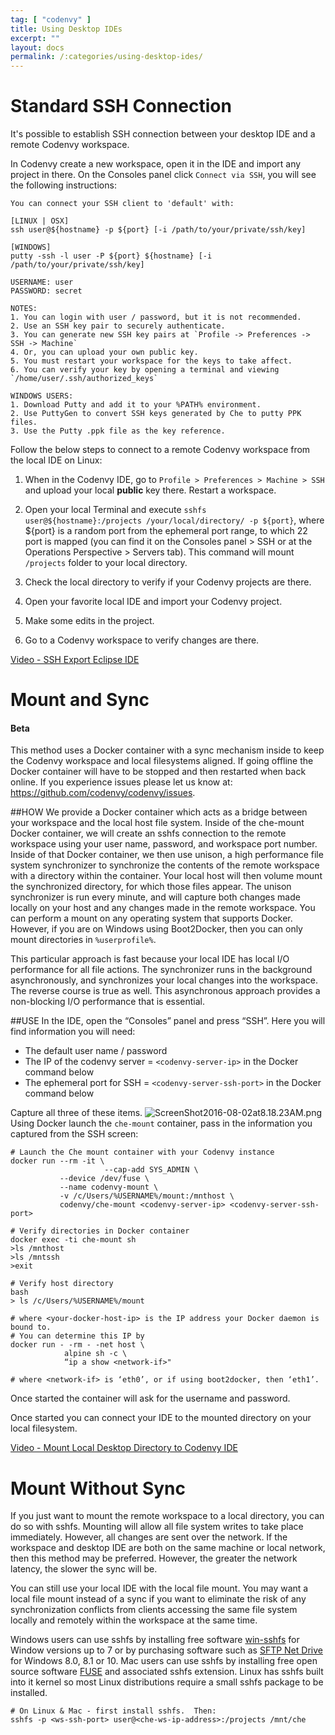 ```yaml
---
tag: [ "codenvy" ]
title: Using Desktop IDEs
excerpt: ""
layout: docs
permalink: /:categories/using-desktop-ides/
---
```

# Standard SSH Connection  
It's possible to establish SSH connection between your desktop IDE and a remote Codenvy workspace.

In Codenvy create a new workspace, open it in the IDE and import any project in there. On the Consoles panel click `Connect via SSH`, you will see the following instructions:
```shell  
You can connect your SSH client to 'default' with:

[LINUX | OSX]
ssh user@${hostname} -p ${port} [-i /path/to/your/private/ssh/key]

[WINDOWS]
putty -ssh -l user -P ${port} ${hostname} [-i /path/to/your/private/ssh/key]

USERNAME: user
PASSWORD: secret

NOTES:
1. You can login with user / password, but it is not recommended.
2. Use an SSH key pair to securely authenticate.
3. You can generate new SSH key pairs at `Profile -> Preferences -> SSH -> Machine`
4. Or, you can upload your own public key.
5. You must restart your workspace for the keys to take affect.
6. You can verify your key by opening a terminal and viewing `/home/user/.ssh/authorized_keys`

WINDOWS USERS:
1. Download Putty and add it to your %PATH% environment.
2. Use PuttyGen to convert SSH keys generated by Che to putty PPK files.
3. Use the Putty .ppk file as the key reference.
```
Follow the below steps to connect to a remote Codenvy workspace from the local IDE on Linux:

1. When in the Codenvy IDE, go to `Profile > Preferences > Machine > SSH` and upload your local **public** key there. Restart a workspace.

2. Open your local Terminal and execute `sshfs user@${hostname}:/projects /your/local/directory/ -p ${port}`, where ${port} is a random port from the ephemeral port range, to which 22 port is mapped (you can find it on the Consoles panel > SSH or at the Operations Perspective > Servers tab). This command will mount `/projects` folder to your local directory.

3. Check the local directory to verify if your Codenvy projects are there.

4. Open your favorite local IDE and import your Codenvy project.

5. Make some edits in the project.

6. Go to a Codenvy workspace to verify changes are there.

[Video - SSH Export Eclipse IDE](https://www.youtube.com/watch?v=oWCPczMK-_8&feature=youtu.be)


# Mount and Sync  

#### Beta
This method uses a Docker container with a sync mechanism inside to keep the Codenvy workspace and local filesystems aligned. If going offline the Docker container will have to be stopped and then restarted when back online. If you experience issues please let us know at: https://github.com/codenvy/codenvy/issues.  

##HOW
We provide a Docker container which acts as a bridge between your workspace and the local host file system. Inside of the che-mount Docker container, we will create an sshfs connection to the remote workspace using your user name, password, and workspace port number. Inside of that Docker container, we then use unison, a high performance file system synchronizer to synchronize the contents of the remote workspace with a directory within the container. Your local host will then volume mount the synchronized directory, for which those files appear. The unison synchronizer is run every minute, and will capture both changes made locally on your host and any changes made in the remote workspace. You can perform a mount on any operating system that supports Docker. However, if you are on Windows using Boot2Docker, then you can only mount directories in `%userprofile%`.

This particular approach is fast because your local IDE has local I/O performance for all file actions. The synchronizer runs in the background asynchronously, and synchronizes your local changes into the workspace. The reverse course is true as well. This asynchronous approach provides a non-blocking I/O performance that is essential.

##USE
In the IDE, open the “Consoles” panel and press “SSH”. Here you will find information you will need:
- The default user name / password
- The IP of the codenvy server = `<codenvy-server-ip>` in the Docker command below
- The ephemeral port for SSH = `<codenvy-server-ssh-port>` in the Docker command below

Capture all three of these items.
![ScreenShot2016-08-02at8.18.23AM.png](../../../docs/assets/imgs/codenvy/ScreenShot2016-08-02at8_18_23AM.png)
Using Docker launch the `che-mount` container, pass in the information you captured from the SSH screen:
```shell  
# Launch the Che mount container with your Codenvy instance
docker run --rm -it \
					 --cap-add SYS_ADMIN \
           --device /dev/fuse \
           --name codenvy-mount \
           -v /c/Users/%USERNAME%/mount:/mnthost \
           codenvy/che-mount <codenvy-server-ip> <codenvy-server-ssh-port>

# Verify directories in Docker container
docker exec -ti che-mount sh
>ls /mnthost
>ls /mntssh
>exit

# Verify host directory
bash
> ls /c/Users/%USERNAME%/mount

# where <your-docker-host-ip> is the IP address your Docker daemon is bound to.
# You can determine this IP by
docker run - -rm - -net host \
            alpine sh -c \
            “ip a show <network-if>"

# where <network-if> is ‘eth0’, or if using boot2docker, then ‘eth1’.
```
Once started the container will ask for the username and password.

Once started you can connect your IDE to the mounted directory on your local filesystem.

[Video - Mount Local Desktop Directory to Codenvy IDE](https://www.youtube.com/watch?v=WmBYF7xNLR8&feature=youtu.be)


# Mount Without Sync  
If you just want to mount the remote workspace to a local directory, you can do so with sshfs. Mounting will allow all file system writes to take place immediately. However, all changes are sent over the network. If the workspace and desktop IDE are both on the same machine or local network, then this method may be preferred. However, the greater the network latency, the slower the sync will be.

You can still use your local IDE with the local file mount. You may want a local file mount instead of a sync if you want to eliminate the risk of any synchronization conflicts from clients accessing the same file system locally and remotely within the workspace at the same time.

Windows users can use sshfs by installing free software [win-sshfs](https://code.google.com/archive/p/win-sshfs/) for Window versions up to 7 or by purchasing software such as [SFTP Net Drive](https://www.eldos.com/) for Windows 8.0, 8.1 or 10. Mac users can use sshfs by installing free open source software [FUSE](https://osxfuse.github.io/) and associated sshfs extension. Linux has sshfs built into it kernel so most Linux distributions require a small sshfs package to be installed.
```shell  
# On Linux & Mac - first install sshfs.  Then:
sshfs -p <ws-ssh-port> user@<che-ws-ip-address>:/projects /mnt/che
```
